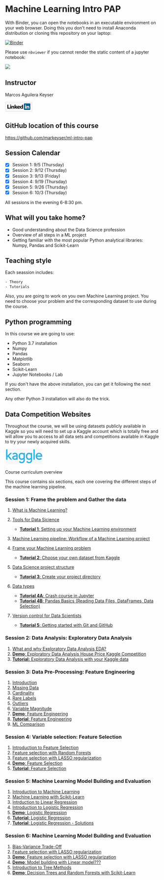 # Machine Learning Intro PAP

With Binder, you can open the notebooks in an executable environment on your web browser. Doing this you don't need to install Anaconda distribution or cloning this repository on your laptop:

[![Binder](https://mybinder.org/badge_logo.svg)](https://mybinder.org/v2/gh/markeyser/ml-intro-pap/master)

Please use `nbviewer` if you cannot render the static content of a jupyter notebook:

[![](https://user-images.githubusercontent.com/2791223/29387450-e5654c72-8294-11e7-95e4-090419520edb.png)](https://nbviewer.jupyter.org/)

## Instructor

Marcos Aguilera Keyser 

[![](/imgs/linkedin.png)](https://www.linkedin.com/in/markeyser/)

## GitHub location of this course

https://github.com/markeyser/ml-intro-pap

## Session Calendar

- [X] Session 1: 9/5 (Thursday)
- [X] Session 2: 9/12 (Thursday)
- [X] Session 3: 9/13 (Friday)
- [X] Session 4: 9/19 (Thursday)
- [X] Session 5: 9/26 (Thursday)
- [X] Session 6: 10/3 (Thursday)

All sessions in the evening 6-8:30 pm.

## What will you take home?

- Good understanding about the Data Science profession
- Overview of all steps in a ML project
- Getting familiar with the most popular Python analytical libraries: Numpy, Pandas and Scikit-Learn

## Teaching style

Each seassion includes:

    - Theory
    - Tutorials 
    
Also, you are going to work on you own Machine Learning project. You need to choose your problem and the corresponding dataset to use during the course.

## Python programming

In this course we are going to use:

- Python 3.7 installation
- Numpy
- Pandas
- Matplotlib
- Seaborn
- Scikit-Learn
- Jupyter Notebooks / Lab

If you don't have the above installation, you can get it following the next section.

Any other Python 3 installation will also do the trick.

## Data Competition Websites

Throughout the course, we will be using datasets publicly available in Kaggle so you will need to set up a Kaggle account which is totally free and will allow you to access to all data sets and competitions available in Kaggle to try your newly acquired skills. 

[![](/imgs/kagglelogo.png)](https://www.kaggle.com/)

 Course curriculum overview

This course contains six sections, each one covering the different steps of the machine learning pipeline. 

### Session 1: Frame the problem and Gather the data

1. [What is Machine Learning?](https://github.com/markeyser/ml-intro-pap/blob/master/notes-S1/01-What-is-Machine-Learning.ipynb)
2. [Tools for Data Sicience](https://github.com/markeyser/ml-intro-pap/blob/master/notes-S1/02-Tools-for-Data-Science.ipynb)
    - [**Tutorial 1**: Setting up your Machine Learning environment](https://github.com/markeyser/ml-intro-pap/blob/master/notes-S1/Tutorial-1-Setting-up-ML-Environment.ipynb)
3. [Machine Learning pipeline: Workflow of a Machine Learning project](https://github.com/markeyser/ml-intro-pap/blob/master/notes-S1/03-Machine-Learning-pipeline.ipynb)
4. [Frame your Machine Learning problem](https://github.com/markeyser/ml-intro-pap/blob/master/notes-S1/04-Frame-your-ML-%20problem.ipynb)
    - [**Tutorial 2**: Choose your own dataset from Kaggle](https://github.com/markeyser/ml-intro-pap/blob/master/notes-S1/Tutorial-02-Data-from-Kaggle.ipynb)

5. [Data Science project structure](https://github.com/markeyser/ml-intro-pap/blob/master/notes-S1/05-Data-Science-project-structure.ipynb)
    - [**Tutorial 3**: Create your project directory](https://github.com/markeyser/ml-intro-pap/blob/master/notes-S1/05-Data-Science-project-structure.ipynb)
6. [Data types](https://github.com/markeyser/ml-intro-pap/blob/master/notes/06-Data-Types.ipynb)
    - [**Tutorial 4A**: Crash course in Jupyter](https://github.com/markeyser/ml-intro-pap/blob/master/notes-S1/Tutorial-04A-Jupyter-Crash-Course.ipynb)
    - [**Tutorial 4B**: Pandas Basics (Reading Data Files, DataFrames, Data Selection)](https://github.com/markeyser/ml-intro-pap/blob/master/notes-S1/Tutorial-04B-Pandas-Basics.ipynb)
6. [Version control for Data Scientists](https://github.com/markeyser/ml-intro-pap/blob/master/notes-S1/05-Data-Science-project-structure.ipynb)
    - [**Tutorial 5**: Getting started with Git and GitHub](https://github.com/markeyser/ml-intro-pap/blob/master/notes-S1/05-Data-Science-project-structure.ipynb)

### Session 2: Data Analysis: Exploratory Data Analysis

1. [What and why Exploratory Data Analysis EDA?](https://github.com/markeyser/ml-intro-pap/blob/master/notes-S2/01-Introduction.ipynb)
2. [**Demo**: Exploratory Data Analysis House Price Kaggle Competition](https://github.com/markeyser/ml-intro-pap/blob/master/notes-S2/02-Demo-Data-Analysis.ipynb)
3. [**Tutorial:** Exploratory Data Analysis with your Kaggle data](https://github.com/markeyser/ml-intro-pap/blob/master/notes-S2/03-Tutorial-Data-Analysis.ipynb)

### Session 3: Data Pre-Processing: Feature Engineering

1. [Introduction](https://github.com/markeyser/ml-intro-pap/blob/master/notes-S3/01-Introduction.ipynb)
2. [Missing Data](https://github.com/markeyser/ml-intro-pap/blob/master/notes-S3/02-Missing-Data.ipynb)
3. [Cardinality](https://github.com/markeyser/ml-intro-pap/blob/master/notes-S3/03-Cardinality-Categorical-Variables.ipynb)
4. [Rare Labels](https://github.com/markeyser/ml-intro-pap/blob/master/notes-S3/04-Rare-Labels.ipynb)
5. [Outliers](https://github.com/markeyser/ml-intro-pap/blob/master/notes-S3/05-Outliers.ipynb)
6. [Variable Magnitude](https://github.com/markeyser/ml-intro-pap/blob/master/notes-S3/06-Variable-Magnitude.ipynb)
7. [**Demo**: Feature Engineering](https://github.com/markeyser/ml-intro-pap/blob/master/notes-S3/07-Demo-Feature-Engineering.ipynb)
8. [**Tutorial**: Feature Engineering](https://github.com/markeyser/ml-intro-pap/blob/master/notes-S3/08-Tutorial-Feature-Engineering.ipynb)
7. [ML Comparison](https://github.com/markeyser/ml-intro-pap/blob/master/notes-S3/ML-Comparison.pdf)

### Session 4: Variable selection: Feature Selection

1. [Introduction to Feature Selection]()
2. [Feature selection with Random Forests]()
3. [Feature selection with LASSO regularization]()
4. [**Demo**: Feature Selection]()
5. [**Tutorial**: Feature Selection]()

### Session 5: Machine Learning Model Building and Evaluation

1. [Introduction to Machine Learning]()
2. [Machine Learning with Scikit-Learn]()
3. [Intrduction to Linear Regression]()
4. [Introduction to Logistic Regression]()
5. [**Demo**: Logistic Regression]()
6. [**Tutorial**: Logistic Regression]()
7. [**Tutorial**: Logistic Regression - Solutions]()

### Session 6: Machine Learning Model Building and Evaluation

1. [Bias-Variance Trade-Off]()
2. [Feature selection with LASSO regularization]()
3. [**Demo**: Feature selection with LASSO regularization]()
4. [**Demo**: Model building with Linear model???]()
4. [Introduction to Tree Methods]()
5. [**Demo**: Decision Trees and Random Forests with Scikit-Learn]()


